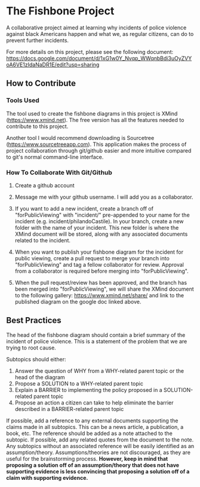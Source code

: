 # The Fishbone Project
A collaborative project aimed at learning why incidents of police violence against black Americans happen and what we, as regular citizens, can do to prevent further incidents.

For more details on this project, please see the following document:
https://docs.google.com/document/d/1xG1w0Y_Nvqp_WWqnbBdi3uOyZVYoA6VE1zIdaNaDR1E/edit?usp=sharing

## How to Contribute
### Tools Used
The tool used to create the fishbone diagrams in this project is XMind (https://www.xmind.net). The free version has all the features needed to contribute to this project.

Another tool I would recommend downloading is Sourcetree (https://www.sourcetreeapp.com). This application makes the process of project collaboration through git/github easier and more intuitive compared to git's normal command-line interface.

### How To Collaborate With Git/Github
1. Create a github account

2. Message me with your github username. I will add you as a collaborator.

3. If you want to add a new incident, create a branch off of "forPublicViewing" with "incident/" pre-appended to your name for the incident (e.g. incident/philandoCastile). In your branch, create a new folder with the name of your incident. This new folder is where the XMind document will be stored, along with any associated documents related to the incident.

4. When you want to publish your fishbone diagram for the incident for public viewing, create a pull request to merge your branch into "forPublicViewing" and tag a fellow collaborator for review. Approval from a collaborator is required before merging into "forPublicViewing".

5. When the pull request/review has been approved, and the branch has been merged into "forPublicViewing", we will share the XMind document to the following gallery: https://www.xmind.net/share/ and link to the published diagram on the google doc linked above.

## Best Practices

The head of the fishbone diagram should contain a brief summary of the incident of police violence. This is a statement of the problem that we are trying to root cause.

Subtopics should either:
1) Answer the question of WHY from a WHY-related parent topic or the head of the diagram
2) Propose a SOLUTION to a WHY-related parent topic
3) Explain a BARRIER to implementing the policy proposed in a SOLUTION-related parent topic
4) Propose an action a citizen can take to help eliminate the barrier described in a BARRIER-related parent topic

If possible, add a reference to any external documents supporting the claims made in all subtopics. This can be a news article, a publication, a book, etc. The reference should be added as a note attached to the subtopic. If possible, add any related quotes from the document to the note. Any subtopics without an associated reference will be easily identified as an assumption/theory. Assumptions/theories are not discouraged, as they are useful for the brainstorming process. **However, keep in mind that proposing a solution off of an assumption/theory that does not have supporting evidence is less convincing that proposing a solution off of a claim with supporting evidence.**
